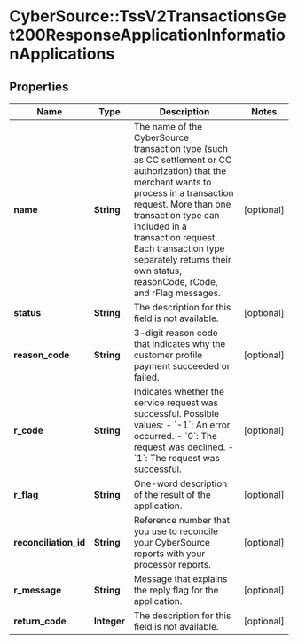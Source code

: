 # CyberSource::TssV2TransactionsGet200ResponseApplicationInformationApplications

## Properties
Name | Type | Description | Notes
------------ | ------------- | ------------- | -------------
**name** | **String** | The name of the CyberSource transaction type (such as CC settlement or CC authorization) that the merchant wants to process in a transaction request. More than one transaction type can included in a transaction request. Each transaction type separately returns their own status, reasonCode, rCode, and rFlag messages.  | [optional] 
**status** | **String** | The description for this field is not available. | [optional] 
**reason_code** | **String** | 3-digit reason code that indicates why the customer profile payment succeeded or failed. | [optional] 
**r_code** | **String** | Indicates whether the service request was successful. Possible values:  - &#x60;-1&#x60;: An error occurred. - &#x60;0&#x60;: The request was declined. - &#x60;1&#x60;: The request was successful.  | [optional] 
**r_flag** | **String** | One-word description of the result of the application.  | [optional] 
**reconciliation_id** | **String** | Reference number that you use to reconcile your CyberSource reports with your processor reports.  | [optional] 
**r_message** | **String** | Message that explains the reply flag for the application.  | [optional] 
**return_code** | **Integer** | The description for this field is not available. | [optional] 


